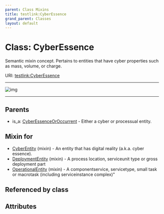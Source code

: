 ```yaml
---
parent: Class Mixins
title: testlink:CyberEssence
grand_parent: Classes
layout: default
---
```


# Class: CyberEssence


Semantic mixin concept.  Pertains to entities that have cyber properties such as mass, volume, or charge.

URI: [testlink:CyberEssence](https://w3id.org/testlink/vocab/CyberEssence)


---

![img](http://yuml.me/diagram/nofunky;dir:TB/class/[CyberEssenceOrOccurrent],[OperationalEntity]uses%20-.-%3E[CyberEssence],[DeploymentEntity]uses%20-.-%3E[CyberEssence],[CyberEntity]uses%20-.-%3E[CyberEssence],[CyberEssenceOrOccurrent]%5E-[CyberEssence],[OperationalEntity],[DeploymentEntity],[CyberEntity])

---


## Parents

 *  is_a: [CyberEssenceOrOccurrent](CyberEssenceOrOccurrent.md) - Either a cyber or processual entity.

## Mixin for

 * [CyberEntity](CyberEntity.md) (mixin)  - An entity that has digital reality (a.k.a. cyber essence).
 * [DeploymentEntity](DeploymentEntity.md) (mixin)  - A process location, serviceunit type or gross deployment part
 * [OperationalEntity](OperationalEntity.md) (mixin)  - A componentservice, servicetype, small task or macrotask (including serviceinstance complex)"

## Referenced by class


## Attributes

